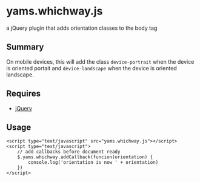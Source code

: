 # yams.whichway.js
a jQuery plugin that adds orientation classes to the body tag

## Summary

On mobile devices, this will add the class `device-portrait` when the device is oriented portait and `device-landscape` when the device is oriented landscape.

## Requires

- [jQuery](#http://jQuery.com)

## Usage

```
<script type="text/javascript" src="yams.whichway.js"></script>
<script type="text/javascript">
    // add callbacks before document ready
    $.yams.whichway.addCallback(funcion(orientation) {
        console.log('orientation is now ' + orientation)
    })
</script> 
```